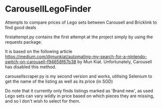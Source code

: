 # CarousellLegoFinder
Attempts to compare prices of Lego sets between Carousell and Bricklink to find good deals

firstattempt.py contains the first attempt at the project simply by using the requests package.

It is based on the following article https://medium.com/@munkiat/automating-my-search-for-a-nintendo-switch-on-carousell-f94658f67b38 by Mun Kiat. Unfortunately, Carousell has disabled this method.

carousellscraper.py is my second version and works, utilising Selenium to get the name of the listing as well as its price (in SGD)

Do note that it currently only finds listings marked as 'Brand new', as used Lego sets can vary wildly in price based on which pieces they are missing, and so I don't wish to select for them.
